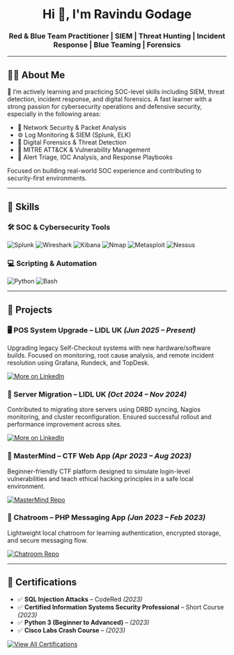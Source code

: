 <!-- GitHub Profile README -->

<h1 align="center">Hi 👋, I'm Ravindu Godage</h1>
<h3 align="center">Red & Blue Team Practitioner | SIEM | Threat Hunting | Incident Response | Blue Teaming | Forensics</h3>

---

## 👨‍💻 About Me

🔐 I’m actively learning and practicing SOC-level skills including SIEM, threat detection, incident response, and digital forensics. A fast learner with a strong passion for cybersecurity operations and defensive security, especially in the following areas:

- 🧠 Network Security & Packet Analysis  
- ⚙️ Log Monitoring & SIEM (Splunk, ELK)  
- 🧪 Digital Forensics & Threat Detection  
- 🔎 MITRE ATT&CK & Vulnerability Management  
- 🚨 Alert Triage, IOC Analysis, and Response Playbooks  

Focused on building real-world SOC experience and contributing to security-first environments.

---

## 🧰 Skills

### 🛠️ SOC & Cybersecurity Tools
![Splunk](https://img.shields.io/badge/Splunk-000000?style=for-the-badge&logo=Splunk&logoColor=white)
![Wireshark](https://img.shields.io/badge/Wireshark-1679B4?style=for-the-badge&logo=Wireshark&logoColor=white)
![Kibana](https://img.shields.io/badge/Kibana-E8488B?style=for-the-badge&logo=Kibana&logoColor=white)
![Nmap](https://img.shields.io/badge/Nmap-000000?style=for-the-badge&logo=Nmap&logoColor=white)
![Metasploit](https://img.shields.io/badge/Metasploit-5C2D91?style=for-the-badge)
![Nessus](https://img.shields.io/badge/Nessus-0096D6?style=for-the-badge&logo=tenable&logoColor=white)

### 💻 Scripting & Automation
![Python](https://img.shields.io/badge/Python-3776AB?style=for-the-badge&logo=python&logoColor=white)
![Bash](https://img.shields.io/badge/Bash-121011?style=for-the-badge&logo=gnu-bash&logoColor=white)

---

## 🚧 Projects

### 🖥️ POS System Upgrade – LIDL UK *(Jun 2025 – Present)*
Upgrading legacy Self-Checkout systems with new hardware/software builds. Focused on monitoring, root cause analysis, and remote incident resolution using Grafana, Rundeck, and TopDesk.

[![More on LinkedIn](https://img.shields.io/badge/View%20More%20on%20LinkedIn-0077B5?style=for-the-badge&logo=linkedin&logoColor=white)](https://www.linkedin.com/in/ravindudenuwan)

### 🔄 Server Migration – LIDL UK *(Oct 2024 – Nov 2024)*
Contributed to migrating store servers using DRBD syncing, Nagios monitoring, and cluster reconfiguration. Ensured successful rollout and performance improvement across sites.

[![More on LinkedIn](https://img.shields.io/badge/View%20More%20on%20LinkedIn-0077B5?style=for-the-badge&logo=linkedin&logoColor=white)](https://www.linkedin.com/in/ravindudenuwan)

### 🧠 MasterMind – CTF Web App *(Apr 2023 – Aug 2023)*  
Beginner-friendly CTF platform designed to simulate login-level vulnerabilities and teach ethical hacking principles in a safe local environment.

[![MasterMind Repo](https://img.shields.io/badge/View--on--GitHub-MasterMind-blue?style=for-the-badge&logo=github)](https://github.com/Ravindu-Denuwan-Godage/MasterMind.git)

### 💬 Chatroom – PHP Messaging App *(Jan 2023 – Feb 2023)*  
Lightweight local chatroom for learning authentication, encrypted storage, and secure messaging flow.

[![Chatroom Repo](https://img.shields.io/badge/View--on--GitHub-Chatroom-blue?style=for-the-badge&logo=github)](https://github.com/Ravindu-Denuwan-Godage/Chatroom.git)

---

## 📜 Certifications

- ✅ **SQL Injection Attacks** – CodeRed *(2023)*  
- ✅ **Certified Information Systems Security Professional** – Short Course *(2023)*  
- ✅ **Python 3 (Beginner to Advanced)** – *(2023)*  
- ✅ **Cisco Labs Crash Course** – *(2023)*  

[![View All Certifications](https://img.shields.io/badge/View%)]()
